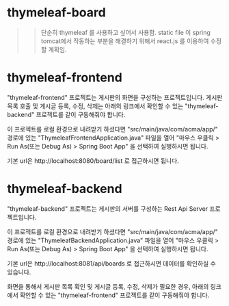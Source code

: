 # thymeleaf-board

>> 단순히 thymeleaf 를 사용하고 싶어서 사용함.
>> static file 이 spring tomcat에서 작동하는 부분을 해결하기 위해서 react.js 를 이용하여 수정할 계획임.



# thymeleaf-frontend

"thymeleaf-frontend" 프로젝트는 게시판의 화면을 구성하는 프로젝트입니다. 게시판 목록 호출 및 게시글 등록, 수정, 삭제는 아래의 링크에서 확인할 수 있는 "thymeleaf-backend" 프로젝트를 같이 구동해줘야 합니다.

이 프로젝트를 로컬 환경으로 내려받기 하셨다면 "src/main/java/com/acma/app/" 경로에 있는 "ThymeleafFrontendApplication.java" 파일을 열어 "마우스 우클릭 > Run As(또는 Debug As) > Spring Boot App" 을 선택하여 실행하시면 됩니다.

기본 url은 http://localhost:8080/board/list 로 접근하시면 됩니다.



# thymeleaf-backend

"thymeleaf-backend" 프로젝트는 게시판의 서버를 구성하는 Rest Api Server 프로젝트입니다.

이 프로젝트를 로컬 환경으로 내려받기 하셨다면 "src/main/java/com/acma/app/" 경로에 있는 "ThymeleafBackendApplication.java" 파일을 열어 "마우스 우클릭 > Run As(또는 Debug As) > Spring Boot App" 을 선택하여 실행하시면 됩니다.

기본 url은 http://localhost:8081/api/boards 로 접근하시면 데이터를 확인하실 수 있습니다.

화면을 통해서 게시판 목록 확인 및 게시글 등록, 수정, 삭제가 필요한 경우, 아래의 링크에서 확인할 수 있는 "thymeleaf-frontend" 프로젝트를 같이 구동해줘야 합니다.
